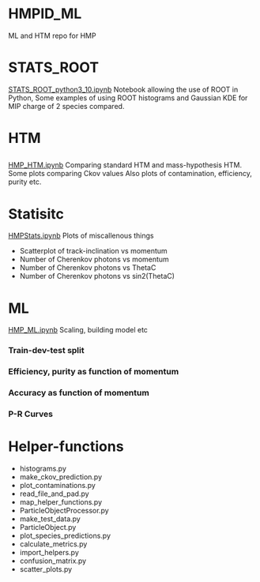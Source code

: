 # HMPID_ML
ML and HTM repo for HMP


# STATS_ROOT
[STATS_ROOT_python3_10.ipynb](STATS_ROOT_python3_10.ipynb)
Notebook allowing the use of ROOT in Python,
Some examples of using ROOT histograms and Gaussian KDE for MIP charge of 2 species compared. 

# HTM 
## 
[HMP_HTM.ipynb](HMP_HTM.ipynb)
Comparing standard HTM and mass-hypothesis HTM.
Some plots comparing Ckov values
Also plots of contamination, efficiency, purity etc.



# Statisitc
[HMPStats.ipynb](HMPStats.ipynb)
Plots of miscallenous things
- Scatterplot of track-inclination vs momentum
- Number of Cherenkov photons vs momentum
-  Number of Cherenkov photons vs ThetaC
-  Number of Cherenkov photons vs sin2(ThetaC)


# ML
[HMP_ML.ipynb](HMP_ML.ipynb)
Scaling, building model etc

### Train-dev-test split
### Efficiency, purity as function of momentum
### Accuracy as function of momentum
### P-R Curves



# Helper-functions
- histograms.py
- make_ckov_prediction.py
- plot_contaminations.py
- read_file_and_pad.py
- map_helper_functions.py
- ParticleObjectProcessor.py
- make_test_data.py
- ParticleObject.py
- plot_species_predictions.py
- calculate_metrics.py
- import_helpers.py
- confusion_matrix.py
- scatter_plots.py
